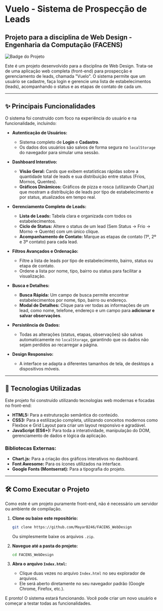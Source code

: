 # Vuelo - Sistema de Prospecção de Leads
## Projeto para a disciplina de Web Design - Engenharia da Computação (FACENS)

![Badge do Projeto](https://img.shields.io/badge/Projeto-FACENS%20Web%20Design-9370DB)

Este é um projeto desenvolvido para a disciplina de Web Design. Trata-se de uma aplicação web completa (front-end) para prospecção e gerenciamento de leads, chamada "Vuelo". O sistema permite que um usuário se cadastre, faça login e gerencie uma lista de estabelecimentos (leads), acompanhando o status e as etapas de contato de cada um.

---

## ✨ Principais Funcionalidades

O sistema foi construído com foco na experiência do usuário e na funcionalidade, incluindo:

* **Autenticação de Usuários:**
    * Sistema completo de **Login** e **Cadastro**.
    * Os dados dos usuários são salvos de forma segura no `localStorage` do navegador para simular uma sessão.

* **Dashboard Interativo:**
    * **Visão Geral:** Cards que exibem estatísticas rápidas sobre a quantidade total de leads e sua distribuição entre status (Frios, Mornos, Quentes).
    * **Gráficos Dinâmicos:** Gráficos de pizza e rosca (utilizando Chart.js) que mostram a distribuição de leads por tipo de estabelecimento e por status, atualizados em tempo real.

* **Gerenciamento Completo de Leads:**
    * **Lista de Leads:** Tabela clara e organizada com todos os estabelecimentos.
    * **Ciclo de Status:** Altere o status de um lead (Sem Status → Frio → Morno → Quente) com um único clique.
    * **Acompanhamento de Contato:** Marque as etapas de contato (1º, 2º e 3º contato) para cada lead.

* **Filtros Avançados e Ordenação:**
    * Filtre a lista de leads por tipo de estabelecimento, bairro, status ou etapa de contato.
    * Ordene a lista por nome, tipo, bairro ou status para facilitar a visualização.

* **Busca e Detalhes:**
    * **Busca Rápida:** Um campo de busca permite encontrar estabelecimentos por nome, tipo, bairro ou endereço.
    * **Modal de Detalhes:** Clique para ver todas as informações de um lead, como nome, telefone, endereço e um campo para **adicionar e salvar observações**.

* **Persistência de Dados:**
    * Todas as alterações (status, etapas, observações) são salvas automaticamente no `localStorage`, garantindo que os dados não sejam perdidos ao recarregar a página.

* **Design Responsivo:**
    * A interface se adapta a diferentes tamanhos de tela, de desktops a dispositivos móveis.

---

## 🚀 Tecnologias Utilizadas

Este projeto foi construído utilizando tecnologias web modernas e focadas no front-end:

* **HTML5:** Para a estruturação semântica do conteúdo.
* **CSS3:** Para a estilização completa, utilizando conceitos modernos como Flexbox e Grid Layout para criar um layout responsivo e agradável.
* **JavaScript (ES6+):** Para toda a interatividade, manipulação do DOM, gerenciamento de dados e lógica da aplicação.

### Bibliotecas Externas:

* **Chart.js:** Para a criação dos gráficos interativos no dashboard.
* **Font Awesome:** Para os ícones utilizados na interface.
* **Google Fonts (Montserrat):** Para a tipografia do projeto.

---

## 🛠️ Como Executar o Projeto

Como este é um projeto puramente front-end, não é necessário um servidor ou ambiente de compilação.

1.  **Clone ou baixe este repositório:**
    ```bash
    git clone https://github.com/MayarB246/FACENS_WebDesign
    ```
    Ou simplesmente baixe os arquivos `.zip`.

2.  **Navegue até a pasta do projeto:**
    ```bash
    cd FACENS_WebDesign
    ```

3.  **Abra o arquivo `Index.html`:**
    * Clique duas vezes no arquivo `Index.html` no seu explorador de arquivos.
    * Ele será aberto diretamente no seu navegador padrão (Google Chrome, Firefox, etc.).

E pronto! O sistema estará funcionando. Você pode criar um novo usuário e começar a testar todas as funcionalidades.